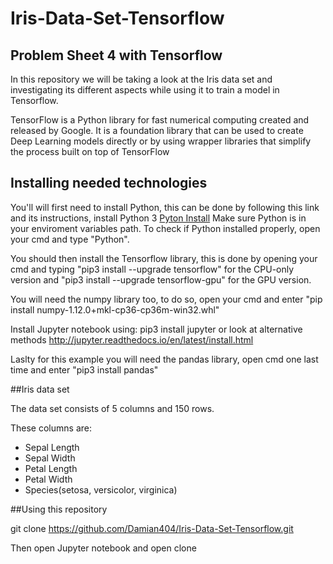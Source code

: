 # Iris-Data-Set-Tensorflow

## Problem Sheet 4 with Tensorflow

In this repository we will be taking a look at the Iris data set and investigating its different aspects while using it to train a model in Tensorflow.

TensorFlow is a Python library for fast numerical computing created and released by Google. 
It is a foundation library that can be used to create Deep Learning models directly or by using wrapper libraries that simplify the process built on top of TensorFlow

## Installing needed technologies

You'll will first need to install Python, this can be done by following this link and its instructions, install Python 3 [Pyton Install](https://www.howtogeek.com/197947/how-to-install-python-on-windows/)
Make sure Python is in your enviroment variables path.
To check if Python installed properly, open your cmd and type "Python".

You should then install the Tensorflow library, this is done by opening your cmd and typing "pip3 install --upgrade tensorflow" for the CPU-only version and "pip3 install --upgrade tensorflow-gpu" for the GPU version.

You will need the numpy library too, to do so, open your cmd and enter "pip install numpy-1.12.0+mkl-cp36-cp36m-win32.whl"

Install Jupyter notebook using: pip3 install jupyter
or look at alternative methods http://jupyter.readthedocs.io/en/latest/install.html

Laslty for this example you will need the pandas library, open cmd one last time and enter "pip3 install pandas"

##Iris data set

The data set consists of 5 columns and 150 rows.

These columns are:
* Sepal Length
* Sepal Width
* Petal Length
* Petal Width
* Species(setosa, versicolor, virginica)

##Using this repository

git clone https://github.com/Damian404/Iris-Data-Set-Tensorflow.git

Then open Jupyter notebook and open clone